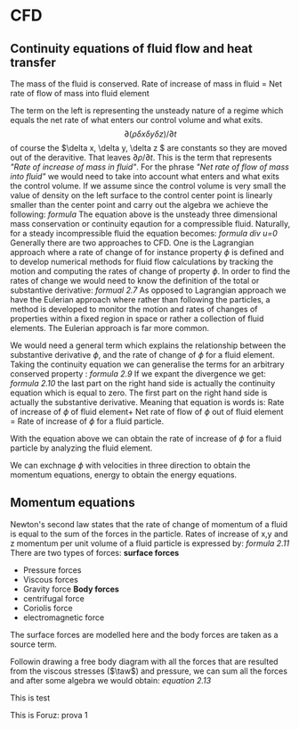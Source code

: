 # CFD

## Continuity equations of fluid flow and heat transfer

The mass of the fluid is conserved.
Rate of increase of mass in fluid = Net rate of flow of mass into fluid element

The term on the left is representing the unsteady nature of a regime which equals the net rate of what enters our control volume and what exits.
$$\partial(\rho\delta x\delta y\delta z)/\partial t$$
of course the $\delta  x, \delta y\, \delta z $ are constants so they are moved out of the deravitive. That leaves $\partial \rho/\partial t$. This is the term that represents *"Rate of increase of mass in fluid"*.
For the phrase *"Net rate of flow of mass into fluid"* we would need to take into account what enters and what exits the control volume. If we assume since the control volume is very small the value of density on the left surface to the control center point is linearly smaller than the center point and carry out the algebra we achieve the following:
*formula*
The equation above is the unsteady three dimensional mass conservation or continuity eqaution for a compressible fluid. Naturally, for a steady incompressible fluid the equation becomes:
*formula div u=0*
Generally there are two approaches to CFD. One is the Lagrangian approach where a rate of change of for instance property $\phi$ is defined and to develop numerical methods for fluid flow calculations by tracking the motion and computing the rates of change of property $\phi$. In order to find the rates of change we would need to know the definition of the total or substantive derivative:
*formual 2.7*
As opposed to Lagrangian approach we have the Eulerian approach where rather than following the particles, a method is developed to monitor the motion and rates of changes of properties within a fixed region in space or rather a collection of fluid elements. The Eulerian approach is far more common.

We would need a general term which explains the relationship between the substantive derivative $\phi$, and the rate of change of $\phi$ for a fluid element. 
Taking the continuity equation we can generalise the terms for an arbitrary conserved property :
*formula 2.9*
If we expant the divergence we get:
*formula 2.10*
the last part on the right hand side is actually the continuity equation which is equal to zero. 
The first part on the right hand side is actually the substantive derivative. Meaning that equation is words is:
Rate of increase of $\phi$ of fluid element+ Net rate of flow of $\phi$ out of fluid element = Rate of increase of $\phi$ for a fluid particle.

With the equation above we can obtain the rate of increase of $\phi$ for a fluid particle by analyzing the fluid element.

We can exchnage $\phi$ with velocities in three direction to obtain the momentum equations, energy to obtain the energy equations.

## Momentum equations
Newton's second law states that the rate of change of momentum of a fluid is equal to the sum of the forces in the particle. Rates of increase of x,y and z momentum per unit volume of a fluid particle is expressed by:
*formula 2.11*
There are two types of forces:
**surface forces**
- Pressure forces
- Viscous forces
- Gravity force
**Body forces**
- centrifugal force
- Coriolis force
- electromagnetic force

The surface forces are modelled here and the body forces are taken as a source term.

Followin drawing a free body diagram with all the forces that are resulted from the viscous stresses ($\taw$) and pressure, we can sum all the forces and after some algebra we would obtain:
*equation 2.13*

This is test

This is Foruz: prova 1